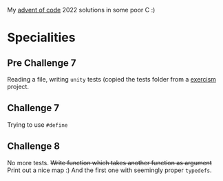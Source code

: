 My [advent of code](https://adventofcode.com/2022) 2022 solutions in some poor C :)

# Specialities
## Pre Challenge 7

Reading a file, writing `unity` tests (copied the tests folder from a [exercism](exercism.org/) project.

## Challenge 7

Trying to use `#define`

## Challenge 8

No more tests. ~~Write function which takes another function as argument~~ Print out a nice map :)
And the first one with seemingly proper `typedefs`.
